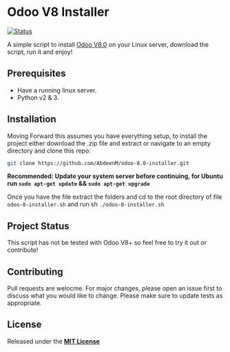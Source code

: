 # Odoo V8 Installer

[![Status](https://img.shields.io/badge/build-passing-green.svg?branch=master)](https://github.com/AbdeenM/odoo-8.0-installer)

A simple script to install [Odoo V8.0](https://www.odoo.com/) on your Linux server, download the script, run it and enjoy!

## Prerequisites

* Have a running linux server.
* Python v2 & 3.

## Installation

Moving Forward this assumes you have everything setup, to install the project either download the .zip file and extract or navigate to an empty directory and clone this repo:
```bash
git clone https://github.com/AbdeenM/odoo-8.0-installer.git
```

**Recommended: Update your system server before continuing, for Ubuntu run `sudo apt-get update` && `sudo apt-get upgrade`**

Once you have the file extract the folders and cd to the root directory of file `odoo-8-installer.sh` and run sh `./odoo-8-installer.sh`

## Project Status

This script has not be tested with Odoo V8+ so feel free to try it out or contribute!

## Contributing

Pull requests are welocme. For major changes, please open an issue first to discuss what you would like to change.
Please make sure to update tests as appropriate.

## License

Released under the **[MIT License](http://mit-license.org/)**
